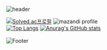 ![header](https://capsule-render.vercel.app/api?type=shark&color=auto&height=200&section=header&text=TaewoongKim&fontSize=100)
<br>

[![Solved.ac프로필](http://mazassumnida.wtf/api/v2/generate_badge?boj=twkim8548)](https://solved.ac/twkim8548)
![mazandi profile](http://mazandi.herokuapp.com/api?handle=twkim8548&theme=warm)
<br>
[![Top Langs](https://github-readme-stats.vercel.app/api/top-langs/?username=twkim8548)](https://github.com/twkim8548/github-readme-stats)
[![Anurag's GitHub stats](https://github-readme-stats.vercel.app/api?username=twkim8548)](https://github.com/twkim8548/github-readme-stats)
<br>
<br>
![Footer](https://capsule-render.vercel.app/api?type=waving&color=auto&height=200&section=footer)

<!--
**twkim8548/twkim8548** is a ✨ _special_ ✨ repository because its `README.md` (this file) appears on your GitHub profile.

Here are some ideas to get you started:

- 🔭 I’m currently working on ...
- 🌱 I’m currently learning ...
- 👯 I’m looking to collaborate on ...
- 🤔 I’m looking for help with ...
- 💬 Ask me about ...
- 📫 How to reach me: ...
- 😄 Pronouns: ...
- ⚡ Fun fact: ...
-->
